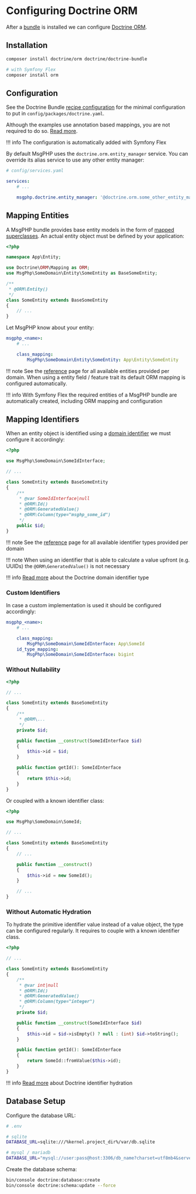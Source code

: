 # Configuring Doctrine ORM

After a [bundle](bundle-installation.md) is installed we can configure [Doctrine ORM](../infrastructure/doctrine-orm.md).

## Installation

```bash
composer install doctrine/orm doctrine/doctrine-bundle

# with Symfony Flex
composer install orm
```

## Configuration

See the Doctrine Bundle [recipe configuration] for the minimal configuration to put in `config/packages/doctrine.yaml`.

Although the examples use annotation based mappings, you are not required to do so. [Read more][doctrine-bundle-mapping-config].

!!! info
    The configuration is automatically added with Symfony Flex

By default MsgPHP uses the `doctrine.orm.entity_manager` service. You can override its alias service to use any other
entity manager:

```yaml
# config/services.yaml

services:
    # ...

    msgphp.doctrine.entity_manager: '@doctrine.orm.some_other_entity_manager'
```

## Mapping Entities

A MsgPHP bundle provides base entity models in the form of [mapped superclasses]. An actual entity object must be
defined by your application:

```php
<?php

namespace App\Entity;

use Doctrine\ORM\Mapping as ORM;
use MsgPhp\SomeDomain\Entity\SomeEntity as BaseSomeEntity;

/**
 * @ORM\Entity()
 */
class SomeEntity extends BaseSomeEntity
{
    // ...
}
```

Let MsgPHP know about your entity:

```yaml
msgphp_<name>:
    # ...

    class_mapping:
        MsgPhp\SomeDomain\Entity\SomeEntity: App\Entity\SomeEntity
```

!!! note
    See the [reference](../reference/entities.md) page for all available entities provided per domain. When using a
    entity field / feature trait its default ORM mapping is configured automatically.

!!! info
    With Symfony Flex the required entities of a MsgPHP bundle are automatically created, including ORM mapping
    and configuration

## Mapping Identifiers

When an entity object is identified using a [domain identifier](../ddd/identifiers.md) we must configure it accordingly:

```php
<?php

use MsgPhp\SomeDomain\SomeIdInterface;

// ...

class SomeEntity extends BaseSomeEntity
{
    /**
     * @var SomeIdInterface|null
     * @ORM\Id()
     * @ORM\GeneratedValue()
     * @ORM\Column(type="msghp_some_id")
     */
    public $id;
}
```

!!! note
    See the [reference](../reference/doctrine-identifier-types.md) page for all available identifier types provided per
    domain

!!! note
    When using an identifier that is able to calculate a value upfront (e.g. UUIDs) the `@ORM\GeneratedValue()` is not
    necessary

!!! info
    [Read more](../infrastructure/doctrine-dbal.md#domain-identifier-type) about the Doctrine domain identifier type

### Custom Identifiers

In case a custom implementation is used it should be configured accordingly:

```yaml
msgphp_<name>:
    # ...

    class_mapping:
        MsgPhp\SomeDomain\SomeIdInterface: App\SomeId
    id_type_mapping:
        MsgPhp\SomeDomain\SomeIdInterface: bigint
```

### Without Nullability

```php
<?php

// ...

class SomeEntity extends BaseSomeEntity
{
    /**
     * @ORM\...
     */
    private $id;

    public function __construct(SomeIdInterface $id)
    {
        $this->id = $id;
    }

    public function getId(): SomeIdInterface
    {
        return $this->id;
    }
}
```

Or coupled with a known identifier class:

```php
<?php

use MsgPhp\SomeDomain\SomeId;

// ...

class SomeEntity extends BaseSomeEntity
{
    // ...

    public function __construct()
    {
        $this->id = new SomeId();
    }

    // ...
}
```

### Without Automatic Hydration

To hydrate the primitive identifier value instead of a value object, the type can be configured regularly. It requires
to couple with a known identifier class.

```php
<?php

// ...

class SomeEntity extends BaseSomeEntity
{
    /**
     * @var int|null
     * @ORM\Id()
     * @ORM\GeneratedValue()
     * @ORM\Column(type="integer")
     */
    private $id;

    public function __construct(SomeIdInterface $id)
    {
        $this->id = $id->isEmpty() ? null : (int) $id->toString();
    }

    public function getId(): SomeIdInterface
    {
        return SomeId::fromValue($this->id);
    }
}
```

!!! info
    [Read more](../infrastructure/doctrine-orm.md#domain-identifier-hydration) about Doctrine identifier hydration

## Database Setup

Configure the database URL:

```bash
# .env

# sqlite
DATABASE_URL=sqlite:///%kernel.project_dir%/var/db.sqlite

# mysql / mariadb
DATABASE_URL="mysql://user:pass@host:3306/db_name?charset=utf8mb4&serverVersion=5.7"
```

Create the database schema:

```bash
bin/console doctrine:database:create
bin/console doctrine:schema:update --force
```

[recipe configuration]: https://github.com/symfony/recipes/blob/master/doctrine/doctrine-bundle/1.6/config/packages/doctrine.yaml
[doctrine-bundle-mapping-config]: https://symfony.com/doc/master/bundles/DoctrineBundle/configuration.html#mapping-configuration
[mapped superclasses]: https://www.doctrine-project.org/projects/doctrine-orm/en/latest/reference/inheritance-mapping.html#mapped-superclasses
